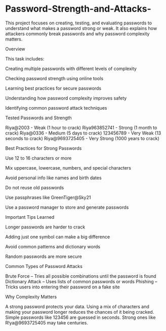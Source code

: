 # Password-Strength-and-Attacks-
This project focuses on creating, testing, and evaluating passwords to understand what makes a password strong or weak. It also explains how attackers commonly break passwords and why password complexity matters.

Overview

This task includes:

Creating multiple passwords with different levels of complexity

Checking password strength using online tools

Learning best practices for secure passwords

Understanding how password complexity improves safety

Identifying common password attack techniques

Tested Passwords and Strength

Riya@2003 - Weak (1 hour to crack)
Riya963852741 - Strong (1 month to crack)
Riya@0336 - Medium (5 days to crack)
123456789 - Very Weak (13 seconds to crack)
Riya@9693725405 - Very Strong (1000 years to crack)

Best Practices for Strong Passwords

Use 12 to 16 characters or more

Mix uppercase, lowercase, numbers, and special characters

Avoid personal info like names and birth dates

Do not reuse old passwords

Use passphrases like GreenTiger@Sky21

Use a password manager to store and generate passwords

Important Tips Learned

Longer passwords are harder to crack

Adding just one symbol can make a big difference

Avoid common patterns and dictionary words

Random passwords are more secure

Common Types of Password Attacks

Brute Force – Tries all possible combinations until the password is found
Dictionary Attack – Uses lists of common passwords or words
Phishing – Tricks users into entering their password on a fake site

Why Complexity Matters

A strong password protects your data. Using a mix of characters and making your password longer reduces the chances of it being cracked. Simple passwords like 123456 are guessed in seconds. Strong ones like R!ya@9693725405 may take centuries.
